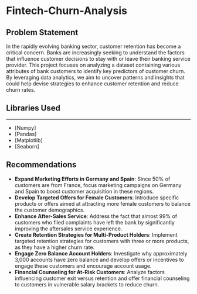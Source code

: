 # Fintech-Churn-Analysis

## Problem Statement
In the rapidly evolving banking sector, customer retention has become a critical concern. Banks are increasingly seeking to understand the factors that influence customer decisions to stay with or leave their banking service provider. This project focuses on analyzing a dataset containing various attributes of bank customers to identify key predictors of customer churn. By leveraging data analytics, we aim to uncover patterns and insights that could help devise strategies to enhance customer retention and reduce churn rates.

## Libraries Used
---
- [Numpy]
- [Pandas]
- [Matplotlib]
- [Seaborn]

## Recommendations

- **Expand Marketing Efforts in Germany and Spain**: Since 50% of customers are from France, focus marketing campaigns on Germany and Spain to boost
customer acquisition in these regions.
- **Develop Targeted Offers for Female Customers**: Introduce specific products or offers aimed at attracting more female customers to balance the customer
demographics.
- **Enhance After-Sales Service**: Address the fact that almost 99% of customers who filed complaints have left the bank by significantly improving the aftersales service experience.
- **Create Retention Strategies for Multi-Product Holders**: Implement targeted retention strategies for customers with three or more products, as they have a
higher churn rate.
- **Engage Zero Balance Account Holders**: Investigate why approximately 3,000 accounts have zero balance and develop offers or incentives to engage these
customers and encourage account usage.
- **Financial Counseling for At-Risk Customers**: Analyze factors influencing customer exit versus retention and offer financial counseling to customers in
vulnerable salary brackets to reduce churn.
